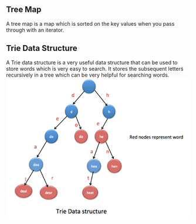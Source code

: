## Tree Map 
A tree map is a map which is sorted on the key values when you pass through with an iterator.

## Trie Data Structure 
A Trie data structure is a very useful data structure that can be used to store words which is very easy to search. It stores the subsequent letters recursively in a tree which can be very helpful for searching words.
![Alt text](./resources/trieDS.png "Title")
